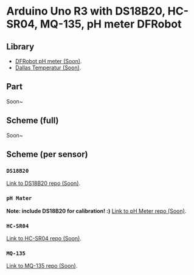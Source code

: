 # Arduino Uno R3 with DS18B20, HC-SR04, MQ-135, pH meter DFRobot

## Library
- [DFRobot pH meter (Soon)](#).
- [Dallas Temperatur (Soon)](#).

## Part
Soon~

## Scheme (full)
Soon~

## Scheme (per sensor)

### `DS18B20`
[Link to DS18B20 repo (Soon)](#).

### `pH Mater`
**Note: include DS18B20 for calibration! :)**
[Link to pH Meter repo (Soon)](#).

### `HC-SR04`
[Link to HC-SR04 repo (Soon)](#).

### `MQ-135`
[Link to MQ-135 repo (Soon)](#).

